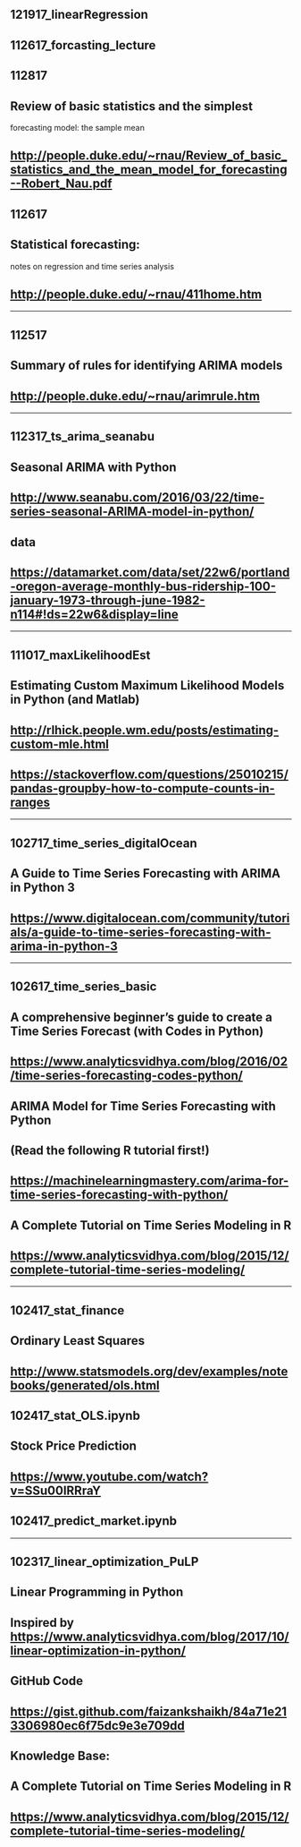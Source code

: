 ## 121917_linearRegression

## 112617_forcasting_lecture

## 112817
## Review of basic statistics and the simplest
forecasting model: the sample mean
## http://people.duke.edu/~rnau/Review_of_basic_statistics_and_the_mean_model_for_forecasting--Robert_Nau.pdf

## 112617
## Statistical forecasting:
notes on regression and time series analysis
## http://people.duke.edu/~rnau/411home.htm

---
## 112517
## Summary of rules for identifying ARIMA models
## http://people.duke.edu/~rnau/arimrule.htm
---
## 112317_ts_arima_seanabu
## Seasonal ARIMA with Python
## http://www.seanabu.com/2016/03/22/time-series-seasonal-ARIMA-model-in-python/
## data
## https://datamarket.com/data/set/22w6/portland-oregon-average-monthly-bus-ridership-100-january-1973-through-june-1982-n114#!ds=22w6&display=line
---
## 111017_maxLikelihoodEst
## Estimating Custom Maximum Likelihood Models in Python (and Matlab)
## http://rlhick.people.wm.edu/posts/estimating-custom-mle.html
## https://stackoverflow.com/questions/25010215/pandas-groupby-how-to-compute-counts-in-ranges

---
## 102717_time_series_digitalOcean
## A Guide to Time Series Forecasting with ARIMA in Python 3
## https://www.digitalocean.com/community/tutorials/a-guide-to-time-series-forecasting-with-arima-in-python-3

---
## 102617_time_series_basic
## A comprehensive beginner’s guide to create a Time Series Forecast (with Codes in Python)
## https://www.analyticsvidhya.com/blog/2016/02/time-series-forecasting-codes-python/

## ARIMA Model for Time Series Forecasting with Python 
## (Read the following R tutorial first!)
## https://machinelearningmastery.com/arima-for-time-series-forecasting-with-python/
## A Complete Tutorial on Time Series Modeling in R
## https://www.analyticsvidhya.com/blog/2015/12/complete-tutorial-time-series-modeling/

---
## 102417_stat_finance
## Ordinary Least Squares
## http://www.statsmodels.org/dev/examples/notebooks/generated/ols.html
## 102417_stat_OLS.ipynb
## Stock Price Prediction
## https://www.youtube.com/watch?v=SSu00IRRraY
## 102417_predict_market.ipynb

---
## 102317_linear_optimization_PuLP
## Linear Programming in Python
## Inspired by https://www.analyticsvidhya.com/blog/2017/10/linear-optimization-in-python/
## GitHub Code
## https://gist.github.com/faizankshaikh/84a71e213306980ec6f75dc9e3e709dd

## Knowledge Base:
## A Complete Tutorial on Time Series Modeling in R
## https://www.analyticsvidhya.com/blog/2015/12/complete-tutorial-time-series-modeling/


 